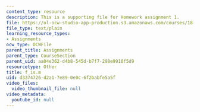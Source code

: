 ```yaml
---
content_type: resource
description: This is a supporting file for Homework assignment 1.
file: https://ol-ocw-studio-app-production.s3.amazonaws.com/courses/18-086-mathematical-methods-for-engineers-ii-spring-2006/d3374726d2a17e890e0c6f2babfe5a5f_f_is.m
file_type: text/plain
learning_resource_types:
- Assignments
ocw_type: OCWFile
parent_title: Assignments
parent_type: CourseSection
parent_uid: aa04e362-d4b8-545d-b7f7-298e9910f5d9
resourcetype: Other
title: f_is.m
uid: d3374726-d2a1-7e89-0e0c-6f2babfe5a5f
video_files:
  video_thumbnail_file: null
video_metadata:
  youtube_id: null
---
```


